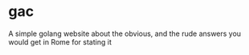 # gac
A simple golang website about the obvious, and the rude answers you would get in Rome for stating it

